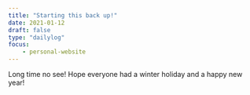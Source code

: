 ```yaml
---
title: "Starting this back up!"
date: 2021-01-12
draft: false
type: "dailylog"
focus:
    - personal-website
---
```


Long time no see! Hope everyone had a winter holiday and a happy new year!